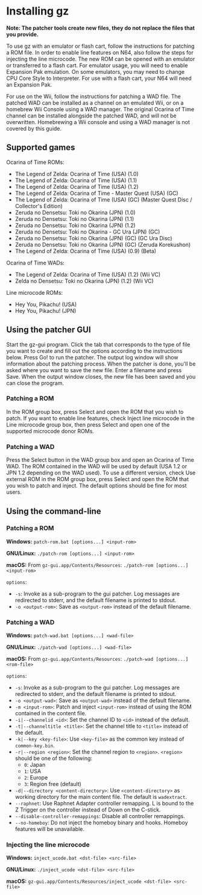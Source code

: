 # Installing gz

**Note: The patcher tools create new files, they do not replace the files that
you provide.**

To use gz with an emulator or flash cart, follow the instructions for patching
a ROM file. In order to enable line features on N64, also follow the steps for
injecting the line microcode. The new ROM can be opened with an emulator or
transferred to a flash cart. For emulator usage, you will need to enable
Expansion Pak emulation. On some emulators, you may need to change CPU Core
Style to Interpreter. For use with a flash cart, your N64 will need an
Expansion Pak.

For use on the Wii, follow the instructions for patching a WAD file. The
patched WAD can be installed as a channel on an emulated Wii, or on a homebrew
Wii Console using a WAD manager. The original Ocarina of Time channel can be
installed alongside the patched WAD, and will not be overwritten. Homebrewing a
Wii console and using a WAD manager is not covered by this guide.

## Supported games
Ocarina of Time ROMs:

-   The Legend of Zelda: Ocarina of Time (USA) (1.0)
-   The Legend of Zelda: Ocarina of Time (USA) (1.1)
-   The Legend of Zelda: Ocarina of Time (USA) (1.2)
-   The Legend of Zelda: Ocarina of Time - Master Quest (USA) (GC)
-   The Legend of Zelda: Ocarina of Time (USA) (GC) (Master Quest Disc /
Collector's Edition)
-   Zeruda no Densetsu: Toki no Okarina (JPN) (1.0)
-   Zeruda no Densetsu: Toki no Okarina (JPN) (1.1)
-   Zeruda no Densetsu: Toki no Okarina (JPN) (1.2)
-   Zeruda no Densetsu: Toki no Okarina - GC Ura (JPN) (GC)
-   Zeruda no Densetsu: Toki no Okarina (JPN) (GC) (GC Ura Disc)
-   Zeruda no Densetsu: Toki no Okarina (JPN) (GC) (Zeruda Korekushon)
-   The Legend of Zelda: Ocarina of Time (USA) (0.9) (Beta)

Ocarina of Time WADs:

-   The Legend of Zelda: Ocarina of Time (USA) (1.2) (Wii VC)
-   Zelda no Densetsu: Toki no Okarina (JPN) (1.2) (Wii VC)

Line microcode ROMs:

-   Hey You, Pikachu! (USA)
-   Hey You, Pikachu! (JPN)

## Using the patcher GUI
Start the gz-gui program. Click the tab that corresponds to the type of file
you want to create and fill out the options according to the instructions
below. Press Go! to run the patcher. The output log window will show
information about the patching process. When the patcher is done, you'll be
asked where you want to save the new file. Enter a filename and press Save.
When the output window closes, the new file has been saved and you can close
the program.

### Patching a ROM
In the ROM group box, press Select and open the ROM that you wish to patch. If
you want to enable line features, check Inject line microcode in the Line
microcode group box, then press Select and open one of the supported microcode
donor ROMs.

### Patching a WAD
Press the Select button in the WAD group box and open an Ocarina of Time WAD.
The ROM contained in the WAD will be used by default (USA 1.2 or JPN 1.2
depending on the WAD used). To use a different version, check Use external ROM
in the ROM group box, press Select and open the ROM that you wish to patch and
inject. The default options should be fine for most users.

## Using the command-line

### Patching a ROM
**Windows:** `patch-rom.bat [options...] <input-rom>`

**GNU/Linux:** `./patch-rom [options...] <input-rom>`

**macOS:** From `gz-gui.app/Contents/Resources`:
`./patch-rom [options...] <input-rom>`

`options`:

-   `-s`: Invoke as a sub-program to the gui patcher. Log messages are
    redirected to stderr, and the default filename is printed to stdout.
-   `-o <output-rom>`: Save as `<output-rom>` instead of the default filename.

### Patching a WAD
**Windows:** `patch-wad.bat [options...] <wad-file>`

**GNU/Linux:** `./patch-wad [options...] <wad-file>`

**macOS:** From `gz-gui.app/Contents/Resources`:
`./patch-wad [options...] <rom-file>`

`options`:

-   `-s`: Invoke as a sub-program to the gui patcher. Log messages are
    redirected to stderr, and the default filename is printed to stdout.
-   `-o <output-wad>`: Save as `<output-wad>` instead of the default filename.
-   `-m <input-rom>`: Patch and inject `<input-rom>` instead of using the ROM
    contained in the content file.
-   `-i|--channelid <id>`: Set the channel ID to `<id>` instead of the default.
-   `-t|--channeltitle <title>`: Set the channel title to `<title>` instead
    of the default.
-   `-k|--key <key-file>`: Use `<key-file>` as the common key instead of
    `common-key.bin`.
-   `-r|--region <region>`: Set the channel region to `<region>`. `<region>`
    should be one of the following:
    -   `0`: Japan
    -   `1`: USA
    -   `2`: Europe
    -   `3`: Region free (default)
-   `-d|--directory <content-directory>`: Use `<content-directory>` as working
    directory for the main content file. The default is `wadextract`.
-   `--raphnet`: Use Raphnet Adapter controller remapping. L is bound to the Z
    Trigger on the controller instead of Down on the C-stick.
-   `--disable-controller-remappings`: Disable all controller remappings.
-   `--no-homeboy`: Do not inject the homeboy binary and hooks. Homeboy
    features will be unavailable.

### Injecting the line microcode
**Windows:** `inject_ucode.bat <dst-file> <src-file>`

**GNU/Linux:** `./inject_ucode <dst-file> <src-file>`

**macOS:** `gz-gui.app/Contents/Resources/inject_ucode <dst-file> <src-file>`
